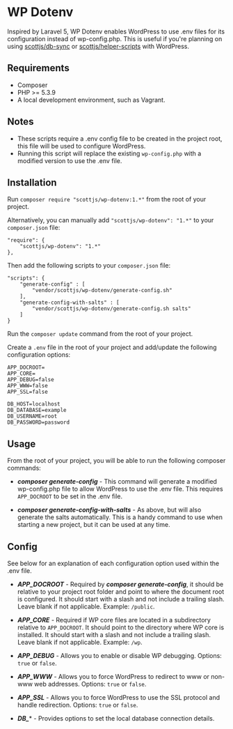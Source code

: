 # WP Dotenv

Inspired by Laravel 5, WP Dotenv enables WordPress to use .env files for its configuration instead of wp-config.php. This is useful if you're planning on using [scottjs/db-sync](https://github.com/scottjs/db-sync) or [scottjs/helper-scripts](https://github.com/scottjs/helper-scripts) with WordPress.

## Requirements

* Composer
* PHP >= 5.3.9
* A local development environment, such as Vagrant.

## Notes

* These scripts require a .env config file to be created in the project root, this file will be used to configure WordPress.
* Running this script will replace the existing `wp-config.php` with a modified version to use the .env file.

## Installation

Run `composer require "scottjs/wp-dotenv:1.*"` from the root of your project.

Alternatively, you can manually add `"scottjs/wp-dotenv": "1.*"` to your `composer.json` file:

```
"require": {
	"scottjs/wp-dotenv": "1.*"
},
```

Then add the following scripts to your `composer.json` file:

```
"scripts": {
	"generate-config" : [
		"vendor/scottjs/wp-dotenv/generate-config.sh"
	],
	"generate-config-with-salts" : [
		"vendor/scottjs/wp-dotenv/generate-config.sh salts"
	]
}
```

Run the `composer update` command from the root of your project. 

Create a `.env` file in the root of your project and add/update the following configuration options:

```
APP_DOCROOT=
APP_CORE=
APP_DEBUG=false
APP_WWW=false
APP_SSL=false

DB_HOST=localhost
DB_DATABASE=example
DB_USERNAME=root
DB_PASSWORD=password
```

## Usage

From the root of your project, you will be able to run the following composer commands:

* ***composer generate-config*** - This command will generate a modified wp-config.php file to allow WordPress to use the .env file. This requires `APP_DOCROOT` to be set in the .env file.

* ***composer generate-config-with-salts*** - As above, but will also generate the salts automatically. This is a handy  command to use when starting a new project, but it can be used at any time.

## Config

See below for an explanation of each configuration option used within the .env file.

* ***APP_DOCROOT*** - Required by ***composer generate-config***, it should be relative to your project root folder and point to where the document root is configured. It should start with a slash and not include a trailing slash. Leave blank if not applicable. Example: `/public`.

* ***APP_CORE*** - Required if WP core files are located in a subdirectory relative to `APP_DOCROOT`. It should point to the directory where WP core is installed. It should start with a slash and not include a trailing slash. Leave blank if not applicable. Example: `/wp`.

* ***APP_DEBUG*** - Allows you to enable or disable WP debugging. Options: `true` or `false`.

* ***APP_WWW*** - Allows you to force WordPress to redirect to www or non-www web addresses. Options: `true` or `false`.

* ***APP_SSL*** - Allows you to force WordPress to use the SSL protocol and handle redirection. Options: `true` or `false`.

* ***DB_**** - Provides options to set the local database connection details.

